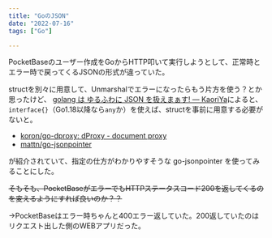 ```yaml
---
title: "GoのJSON"
date: "2022-07-16"
tags: ["Go"]

---
```


PocketBaseのユーザー作成をGoからHTTP叩いて実行しようとして、正常時とエラー時で戻ってくるJSONの形式が違っていた。

structを別々に用意して、Unmarshalでエラーになったらもう片方を使う？とか思ったけど、
[golang は ゆるふわに JSON を扱えまぁす! — KaoriYa](https://www.kaoriya.net/blog/2016/06/25/)によると、`interface{}`（Go1.18以降なら`any`か）を使えば、structを事前に用意する必要がないと。

- [koron/go-dproxy: dProxy - document proxy](https://github.com/koron/go-dproxy)
- [mattn/go-jsonpointer](https://github.com/mattn/go-jsonpointer)

が紹介されていて、指定の仕方がわかりやすそうな go-jsonpointer を使ってみることにした。

~~そもそも、PocketBaseがエラーでもHTTPステータスコード200を返してくるのを変えるようにすれば良いのか？？~~

→PocketBaseはエラー時ちゃんと400エラー返していた。200返していたのはリクエスト出した側のWEBアプリだった。
